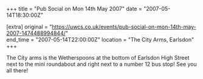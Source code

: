 +++
title = "Pub Social on Mon 14th May 2007"
date = "2007-05-14T18:30:00Z"

[extra]
original = "https://uwcs.co.uk/events/pub-social-on-mon-14th-may-2007-1474488994844/"    
end_time = "2007-05-14T22:00:00Z"
location = "The City Arms, Earlsdon"
+++

The City arms is the Wetherspoons at the bottom of Earlsdon High Street next to the mini roundabout and right next to a number 12 bus stop\! See you all there\!


